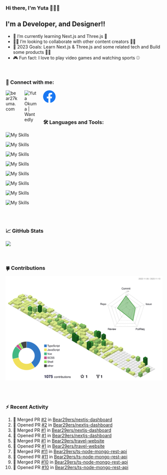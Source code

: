 ### Hi there, I'm Yuta 🤟🏻🐻

## I'm a Developer, and Designer!!

- 🌱 I’m currently learning Next.js and Three.js 🤣
- 👬🏻 I’m looking to collaborate with other content creators 👋🏻
- 🥅 2023 Goals: Learn Next.js & Three.js and some related tech and Build some products 💪🏻
- 🎮 Fun fact: I love to play video games and watching sports ⚾️

<br />

### :wave: Connect with me:

[<img align="left" alt="bear27kuma.com" width="40px" src="https://user-images.githubusercontent.com/39920490/156489586-f125813b-e344-46d6-9306-f5786684b976.jpg" style="margin-right: 20px;" />](https://bear29ers.github.io/)
[<img align="left" alt="Yuta Okuma | Wantedly" width="40px" src="https://user-images.githubusercontent.com/39920490/156489528-fdc520d6-10f1-43b6-8bf8-fadf8dcf1a90.jpg" style="margin-right: 20px;" />](https://www.wantedly.com/id/yuta_okuma_b)
[<img align="left" alt="Yuta Okuma | Facebook" width="40px" src="https://github.com/github/explore/blob/main/topics/facebook/facebook.png?raw=true" style="margin-right: 20px;" />](https://www.facebook.com/kumakuma1129/)

[//]: # '[<img align="left" alt="Yuta Okuma | Instagram" width="40px" src="https://github.com/github/explore/blob/main/topics/instagram/instagram.png?raw=true" />](https://www.instagram.com/bear_27earl/)'

<br />
<br />
<br />
<br />

### :hammer_and_wrench: Languages and Tools:

![My Skills](https://skillicons.dev/icons?i=html,css,sass,tailwind,bootstrap,js,ts)

![My Skills](https://skillicons.dev/icons?i=jquery,threejs,react,emotion,styledcomponents,materialui,nextjs)

![My Skills](https://skillicons.dev/icons?i=vercel,vue,nuxt,vite,nodejs,express,jest)

![My Skills](https://skillicons.dev/icons?i=regex,webpack,babel,php,laravel,mysql,sqlite)

![My Skills](https://skillicons.dev/icons?i=docker,git,github,githubactions,aws,gcp,firebase)

![My Skills](https://skillicons.dev/icons?i=vim,neovim,linux,bash,lua,markdown,svg)

![My Skills](https://skillicons.dev/icons?i=idea,vscode,atom,figma,xd,ps,ai)

![My Skills](https://skillicons.dev/icons?i=pr,ae,postman,sentry,codepen,stackoverflow,discord)

<br />
<br />

### :chart_with_upwards_trend: GitHub Stats

<div style="display: flex;">
    <a href="https://github.com/Bear29ers">
        <img height="220px;" src="https://github-readme-stats-bear29ers.vercel.app/api?username=Bear29ers&show_icons=true&theme=bear">
    </a>
</div>

<br />
<br />

### :four_leaf_clover: Contributions

![](./profile-3d-contrib/profile-green-animate.svg)

<br />
<br />

### :zap: Recent Activity

<!--START_SECTION:activity-->

1. 🎉 Merged PR [#2](https://github.com/Bear29ers/nextjs-dashboard/pull/2) in [Bear29ers/nextjs-dashboard](https://github.com/Bear29ers/nextjs-dashboard)
2. 💪 Opened PR [#2](https://github.com/Bear29ers/nextjs-dashboard/pull/2) in [Bear29ers/nextjs-dashboard](https://github.com/Bear29ers/nextjs-dashboard)
3. 🎉 Merged PR [#1](https://github.com/Bear29ers/nextjs-dashboard/pull/1) in [Bear29ers/nextjs-dashboard](https://github.com/Bear29ers/nextjs-dashboard)
4. 💪 Opened PR [#1](https://github.com/Bear29ers/nextjs-dashboard/pull/1) in [Bear29ers/nextjs-dashboard](https://github.com/Bear29ers/nextjs-dashboard)
5. 🎉 Merged PR [#1](https://github.com/Bear29ers/travel-website/pull/1) in [Bear29ers/travel-website](https://github.com/Bear29ers/travel-website)
6. 💪 Opened PR [#1](https://github.com/Bear29ers/travel-website/pull/1) in [Bear29ers/travel-website](https://github.com/Bear29ers/travel-website)
7. 🎉 Merged PR [#11](https://github.com/Bear29ers/ts-node-mongo-rest-api/pull/11) in [Bear29ers/ts-node-mongo-rest-api](https://github.com/Bear29ers/ts-node-mongo-rest-api)
8. 💪 Opened PR [#11](https://github.com/Bear29ers/ts-node-mongo-rest-api/pull/11) in [Bear29ers/ts-node-mongo-rest-api](https://github.com/Bear29ers/ts-node-mongo-rest-api)
9. 🎉 Merged PR [#10](https://github.com/Bear29ers/ts-node-mongo-rest-api/pull/10) in [Bear29ers/ts-node-mongo-rest-api](https://github.com/Bear29ers/ts-node-mongo-rest-api)
10. 💪 Opened PR [#10](https://github.com/Bear29ers/ts-node-mongo-rest-api/pull/10) in [Bear29ers/ts-node-mongo-rest-api](https://github.com/Bear29ers/ts-node-mongo-rest-api)

<!--END_SECTION:activity-->
